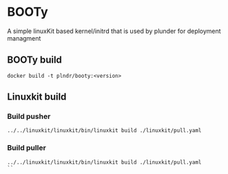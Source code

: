 # BOOTy
A simple linuxKit based kernel/initrd that is used by plunder for deployment managment

## BOOTy build
```
docker build -t plndr/booty:<version>
```

## Linuxkit build

### Build pusher

```
../../linuxkit/linuxkit/bin/linuxkit build ./linuxkit/pull.yaml
```

### Build puller

```
../../linuxkit/linuxkit/bin/linuxkit build ./linuxkit/pull.yaml
``
